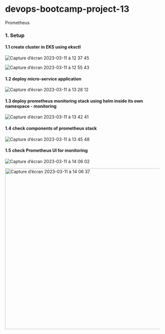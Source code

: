 # devops-bootcamp-project-13
Prometheus

### 1. Setup 

#### 1.1 create cluster in EKS using eksctl 

![Capture d’écran 2023-03-11 à 12 37 45](https://user-images.githubusercontent.com/62488871/224486693-e2027ab8-2922-426f-ae94-3b5be6b63f7b.png)

![Capture d’écran 2023-03-11 à 12 55 43](https://user-images.githubusercontent.com/62488871/224486707-aa8ed4df-9ebe-4dd0-afea-1596ee339aec.png)

#### 1.2 deploy micro-service application

![Capture d’écran 2023-03-11 à 13 28 12](https://user-images.githubusercontent.com/62488871/224486734-ccf955da-e80a-45fc-ad04-48fa268e15d5.png)

#### 1.3 deploy prometheus monitoring stack using helm inside its own namespace - monitoring

![Capture d’écran 2023-03-11 à 13 42 41](https://user-images.githubusercontent.com/62488871/224486742-8e0566b3-0b6d-4d51-ba82-d092cde1bb78.png)

#### 1.4 check components of prometheus stack

![Capture d’écran 2023-03-11 à 13 45 48](https://user-images.githubusercontent.com/62488871/224486758-39d42e6f-252f-4391-8d64-5691523f030c.png)

#### 1.5 check Prometheus UI for monitoring

![Capture d’écran 2023-03-11 à 14 06 02](https://user-images.githubusercontent.com/62488871/224486785-2e1a91ee-4bf5-4c9f-9968-e038b2785ffa.png)

<img width="524" alt="Capture d’écran 2023-03-11 à 14 06 37" src="https://user-images.githubusercontent.com/62488871/224486786-ad92a55c-7a68-474a-8c7a-5812ace3ef9a.png">

